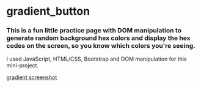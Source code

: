 # gradient_button

### This is a fun little practice page with DOM manipulation to generate random background hex colors and display the hex codes on the screen, so you know which colors you're seeing.

I used JavaScript, HTML/CSS, Bootstrap and DOM manipulation for this mini-project.

[gradient screenshot]('./gradient_screenshot.png')